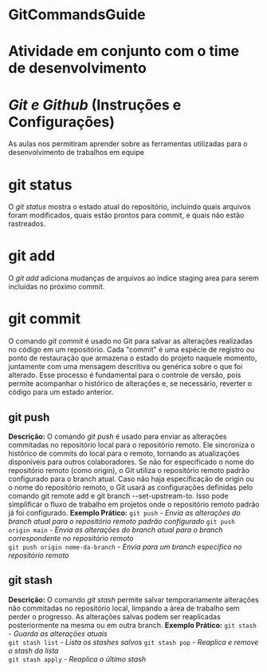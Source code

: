 # GitCommandsGuide
# Atividade em conjunto com o time de desenvolvimento

# *Git e Github* (Instruções e Configurações)
As aulas nos permitiram aprender sobre as ferramentas utilizadas para o desenvolvimento de trabalhos em equipe

# git status
O *git status* mostra o estado atual do repositório, incluindo quais arquivos foram modificados, quais estão prontos para commit, e quais não estão rastreados.

# git add
O *git add* adiciona mudanças de arquivos ao índice staging area para serem incluídas no próximo commit.

# git commit
O comando *git commit* é usado no Git para salvar as alterações realizadas no código em um repositório. Cada "commit" é uma espécie de registro ou ponto de restauração que armazena o estado do projeto naquele momento, juntamente com uma mensagem descritiva ou genérica sobre o que foi alterado. Esse processo é fundamental para o controle de versão, pois permite acompanhar o histórico de alterações e, se necessário, reverter o código para um estado anterior.

## git push
**Descrição:** O comando *git push* é usado para enviar as alterações commitadas no repositório local para o repositório remoto. Ele sincroniza o histórico de commits do local para o remoto, tornando as atualizações disponíveis para outros colaboradores. Se não for especificado o nome do repositório remoto (como origin), o Git utiliza o repositório remoto padrão configurado para o branch atual. Caso não haja especificação de origin ou o nome do repositório remoto, o Git usará as configurações definidas pelo comando git remote add e git branch --set-upstream-to. Isso pode simplificar o fluxo de trabalho em projetos onde o repositório remoto padrão já foi configurado.
**Exemplo Prático:**
```git push``` - *Envia as alterações do branch atual para o repositório remoto padrão configurado*
```git push origin main``` - *Envia as alterações do branch atual para o branch correspondente no repositório remoto*  
```git push origin nome-da-branch``` - *Envia para um branch específico no repositório remoto* 

## git stash
**Descrição:** O comando *git stash* permite salvar temporariamente alterações não commitadas no repositório local, limpando a área de trabalho sem perder o progresso. As alterações salvas podem ser reaplicadas posteriormente na mesma ou em outra branch.
**Exemplo Prático:**
```git stash```  - *Guarda as alterações atuais*  
```git stash list``` - *Lista os stashes salvos*
```git stash pop``` - *Reaplica e remove o stash da lista*  
```git stash apply```  - *Reaplica o último stash*
